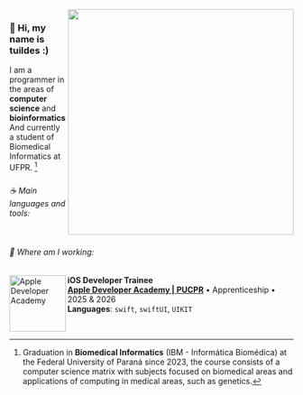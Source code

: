 <img src="https://raw.githubusercontent.com/MicaelliMedeiros/micaellimedeiros/master/image/computer-illustration.png" min-width="400px" max-width="400px" width="400px" align="right">

<h3 align="left">🐇 Hi, my name is tuildes :)</h3>

I am a programmer in the areas of **computer science** and **bioinformatics**
<br />
And currently a student of Biomedical Informatics at UFPR. [^1]

###

<h6 align="left">☕ Main languages ​​and tools:</h6>

<div align="left">
  <img src="https://skillicons.dev/icons?i=c,swift,git,vscode,github,linux,figma&theme=dark&perline=7" alt=""  />
</div>

<h6 align="left">🚀 Where am I working:</h6>

[<img align="left" height="100px" width="100px" alt="Apple Developer Academy" src="https://media.licdn.com/dms/image/v2/D4D0BAQF_8YdUx_2eTQ/company-logo_200_200/B4DZUfIrf.HYAI-/0/1739984124759/apple_developer_academy_pucpr_logo?e=2147483647&v=beta&t=AVuF6C17EbFNSZKhB6nAIHxQMZfdYS1fu5-wr8_qG2k"/>]([https://ecomp.co/](https://developeracademy.pucpr.br/))

**iOS Developer Trainee** \
[**Apple Developer Academy | PUCPR**](https://developeracademy.pucpr.br/) • Apprenticeship • 2025 & 2026 \
**Languages**: `swift`, `swiftUI`, `UIKIT`

<br />

[^1]: Graduation in **Biomedical Informatics** (IBM - Informática Biomédica) at the Federal University of Paraná since 2023, the course consists of a computer science matrix with subjects focused on biomedical areas and applications of computing in medical areas, such as genetics.
